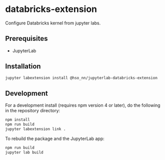 # databricks-extension

Configure Databricks kernel from jupyter labs.


## Prerequisites

* JupyterLab

## Installation

```bash
jupyter labextension install @hso_nn/jupyterlab-databricks-extension
```

## Development

For a development install (requires npm version 4 or later), do the following in the repository directory:

```bash
npm install
npm run build
jupyter labextension link .
```

To rebuild the package and the JupyterLab app:

```bash
npm run build
jupyter lab build
```

